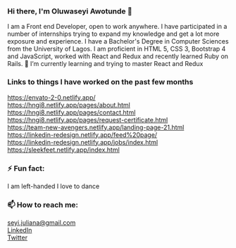 ### Hi there, I'm Oluwaseyi Awotunde 👋

<!--
**Shey1j/Shey1j** is a ✨ _special_ ✨ repository because its `README.md` (this file) appears on your GitHub profile.

Here are some ideas to get you started:

- 🔭 I’m currently working on ...
- 🌱 I’m currently learning ...
- 👯 I’m looking to collaborate on ...
- 🤔 I’m looking for help with ...
- 💬 Ask me about ...
- 📫 How to reach me: ...
- 😄 Pronouns: ...
- ⚡ Fun fact: ...
-->
I am a Front end Developer, open to work anywhere. I have participated in a number of internships trying to expand my knowledge and get a lot more exposure and experience. I have a Bachelor's Degree in Computer Sciences from the University of Lagos. I am proficient in HTML 5, CSS 3, Bootstrap 4 and JavaScript, worked with React and Redux and recently learned Ruby on Rails.
🌱 I’m currently learning and trying to master React and Redux

### Links to things I have worked on the past few months

<a href="https://envato-2-0.netlify.app/">https://envato-2-0.netlify.app/</a></br>
<a href="https://hngi8.netlify.app/pages/about.html">https://hngi8.netlify.app/pages/about.html</a></br>
<a href="https://hngi8.netlify.app/pages/contact.html">https://hngi8.netlify.app/pages/contact.html</a></br>
<a href="https://hngi8.netlify.app/pages/request-certificate.html">https://hngi8.netlify.app/pages/request-certificate.html</a></br>
<a href="https://team-new-avengers.netlify.app/landing-page-21.html">https://team-new-avengers.netlify.app/landing-page-21.html</a></br>
<a href="https://linkedin-redesign.netlify.app/feed%20page/">https://linkedin-redesign.netlify.app/feed%20page/</a></br>
<a href="https://linkedin-redesign.netlify.app/jobs/index.html">https://linkedin-redesign.netlify.app/jobs/index.html</a></br>
<a href="https://sleekfeet.netlify.app/index.html">https://sleekfeet.netlify.app/index.html</a>

### ⚡ Fun fact:

I am left-handed
I love to dance

### 📫 How to reach me: 

<a href="mailto:seyi.juliana@gmail.com">seyi.juliana@gmail.com</a></br>
<a href="https://www.linkedin.com/in/oluwaseyi-awotunde-ba5690149/">LinkedIn</a></br>
<a href="https://twitter.com/SeyiJuliana">Twitter</a>

